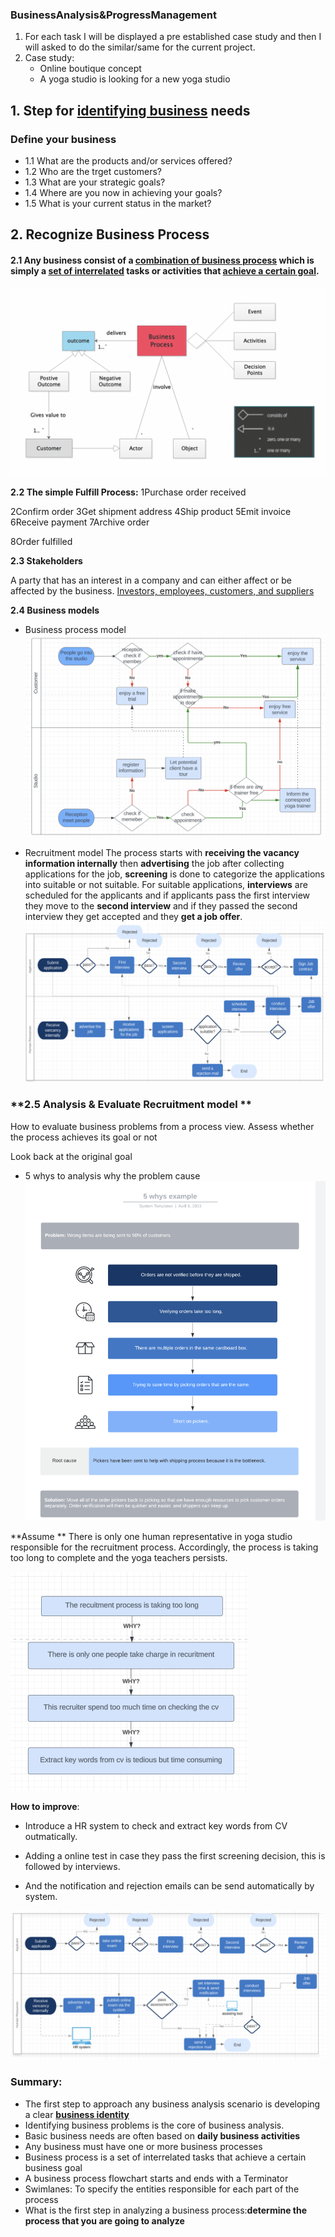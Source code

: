 ### BusinessAnalysis&ProgressManagement

1. For each task I will be displayed a pre established case study and then I will asked to do the similar/same for the current project.
2. Case study: 
   - Online boutique concept
   - A yoga studio is looking for a new yoga studio

## 1. Step for <u>identifying business</u> needs

### Define your business

- 1.1 What are the products and/or services offered?
- 1.2 Who are the trget customers?
- 1.3 What are your strategic goals?
- 1.4 Where are you now in achieving your goals?
- 1.5 What is your current status in the market?

## 2. Recognize Business Process

#### 2.1 Any business consist of a <u>combination of business process</u> which is simply a <u>set of interrelated</u> tasks or activities that <u>achieve a certain goal</u>.

<img src="./images/image-20230503112518432.png" alt="image-20230503112518432" style="zoom:50%;" />

**2.2 The simple Fulfill Process:**
1Purchase order received

2Confirm order
3Get shipment address
4Ship product
5Emit invoice
6Receive payment
7Archive order

8Order fulfilled

**2.3 Stakeholders**

A party that has an interest in a company and can either affect or be affected by the business.
<u>Investors, employees, customers, and suppliers</u>

**2.4 Business models**

- Business process model
  ![image-20230503212725987](./images/image-20230503212725987.png)
  
- Recruitment model
  The process starts with **receiving the vacancy information internally** then **advertising** the job after collecting applications for the job, **screening** is done to categorize the applications into suitable or not suitable. For suitable applications, **interviews** are scheduled for the applicants and if applicants pass the first interview they move to the **second interview** and if they passed the second interview they get accepted and they **get a job offer**.
  ![image-20230503223341706](./images/image-20230503223341706.png)

### **2.5 Analysis & Evaluate Recruitment model **
How to evaluate business problems from a process view.
Assess whether the process achieves its goal or not

Look back at the original goal

- 5 whys to analysis why the problem cause
  ![image-20230503215157493](./images/image-20230503215157493.png)

**Assume ** There is only one human representative in yoga studio responsible for the recruitment process. Accordingly, the process is taking too long to complete and the yoga teachers persists.

<img src="./images/image-20230503222731238.png" alt="image-20230503222731238" style="zoom:50%;" />

**How to improve**:

- Introduce a HR system to check and extract key words from CV outmatically.

- Adding a online test in case they pass the first screening decision, this is followed by interviews.
- And the notification and rejection emails can be send automatically by system.

![image-20230503223427394](./images/image-20230503223427394.png)





### Summary:

- The first step to approach any business analysis scenario is developing a clear **<u>business identity</u>**
- Identifying business problems is the core of business analysis.
- Basic business needs are often based on **daily business activities**
- Any business must have one or more business processes
- Business process is a set of interrelated tasks that achieve a certain business goal 
- A business process flowchart starts and ends with a Terminator
- Swimlanes: To specify the entities responsible for each part of the process
- What is the first step in analyzing a business process:**determine the process that you are going to analyze**





